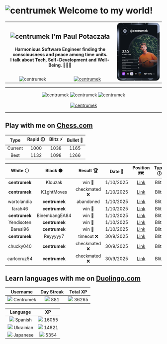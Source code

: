 <h1>
  <img
    src="https://emojis.slackmojis.com/emojis/images/1531849430/4246/blob-sunglasses.gif"
    width="30"
    alt="centrumek"
  />
  Welcome to my world!
</h1>

<table>
  <tbody>
    <tr>
      <td align="center" width="70%" colspan="2">
        <h2>
          <img
            src="https://raw.githubusercontent.com/MartinHeinz/MartinHeinz/master/wave.gif"
            width="30px"
            alt="centrumek"
          />
          I'm Paul Potaczała
        </h2>
        <h4>
          Harmonious Software Engineer finding the consciousness and peace among time units.
          <br/>
          I talk about Tech, Self-Development and Well-Being. 🌿🧘🚀
        </h4>
      </td>
      <td width="30%" rowspan="2">
        <a href="https://app.daily.dev/centrumek">
          <img
            src="./devcard.svg"
            alt="centrumek"
          />
        </a>
      </td>
    </tr>
    <tr align="center">
      <td>
        <img
          src="https://komarev.com/ghpvc/?username=centrumek&label=visitors&color=0e75b6&style=flat"
          alt="centrumek"
        >
      </td>
      <td>
        <a href="https://stackoverflow.com/users/14496012/centrumek">
          <img
            src="https://stackoverflow.com/users/flair/14496012.png?theme=dark"
            alt="centrumek"
          >
        </a>
      </td>
    </tr>
  </tbody>
</table>

---
<div align="center">
  <img 
    src="https://github-readme-stats.vercel.app/api?username=centrumek&show_icons=true&count_private=true&theme=dark&hide_border=true&hide=issues,contribs&bg_color=00000000"
    alt="centrumek"
  />
  <img
    src="https://github-readme-stats.vercel.app/api/top-langs/?username=centrumek&layout=compact&hide_border=true&theme=dark&bg_color=00000000&langs_count=6&exclude_repo=air-statistic-app"
    alt="centrumek"
  />
  <img 
    src="https://github-readme-streak-stats.herokuapp.com?user=centrumek&theme=dark&hide_border=true&background=FFFFFF00"
    alt="centrumek"
  />
  <br/>
  <br/>
  <a href="https://www.buymeacoffee.com/centrumek">
    <img
      src="https://cdn.buymeacoffee.com/buttons/v2/default-orange.png"
      height="50"
      width="210"
      alt="centrumek"
    />
  </a>
</div>

---

## Play with me on [Chess.com](https://www.chess.com/member/centrumek)

<div align="center">
<!--START_SECTION:chessStats-->
<!-- Automatically generated with https://github.com/Balastrong/chess-stats-action -->

| Type | Rapid ⏲️ | Blitz ⚡ | Bullet 🔫 |
|:---:|:---:|:---:|:---:|
| Current | 1000 | 1038 | 1165 |
| Best | 1132 | 1098 | 1266 |

| White ⚪ | Black ⚫ | Result 🏆 | Date 📅 | Position 🗺️ | Type 🕕 |
|:---:|:---:|:---:|:---:|:---:|:---:|
| **centrumek** | Klouzak | win 🥇 | 1/10/2025 | <a href="http://www.ee.unb.ca/cgi-bin/tervo/fen.pl?select=3Q4/2P3pp/3qpk2/p4p2/P2P4/4P1P1/5P1P/6K1 b - - 2 36">Link</a> | Blitz |
| **centrumek** | K1ghtMoves | checkmated ❌ | 1/10/2025 | <a href="http://www.ee.unb.ca/cgi-bin/tervo/fen.pl?select=rn5r/p4pk1/2p3p1/8/P5q1/8/5P2/R5RK w - - 2 27">Link</a> | Blitz |
| wartolandia | **centrumek** | abandoned  | 1/10/2025 | <a href="http://www.ee.unb.ca/cgi-bin/tervo/fen.pl?select=Q2k4/p1p5/1p5p/2b5/5pp1/1PP2P2/PB4NP/1R5K b - - 1 29">Link</a> | Blitz |
| farah46 | **centrumek** | win 🥇 | 1/10/2025 | <a href="http://www.ee.unb.ca/cgi-bin/tervo/fen.pl?select=r5r1/5k2/p4P2/Pb6/1n4R1/5P2/1P3P1P/6K1 w - - 4 34">Link</a> | Blitz |
| **centrumek** | BinembangEA84 | win 🥇 | 1/10/2025 | <a href="http://www.ee.unb.ca/cgi-bin/tervo/fen.pl?select=r2q1rk1/pp3ppQ/8/1b1Pp1N1/8/P1P5/3B2PP/R3K2R b KQ - 0 18">Link</a> | Blitz |
| Yendisoten | **centrumek** | win 🥇 | 1/10/2025 | <a href="http://www.ee.unb.ca/cgi-bin/tervo/fen.pl?select=8/8/3p4/1p1Pp3/1P2P3/3K1k2/8/8 w - - 1 51">Link</a> | Blitz |
| Baresi96 | **centrumek** | win 🥇 | 1/10/2025 | <a href="http://www.ee.unb.ca/cgi-bin/tervo/fen.pl?select=8/8/8/8/B1P2k2/1P4pP/6PK/r7 w - - 0 44">Link</a> | Blitz |
| **centrumek** | Reyyyyy7 | timeout ❌ | 30/9/2025 | <a href="http://www.ee.unb.ca/cgi-bin/tervo/fen.pl?select=2q3k1/6pp/5p2/p7/5P2/6P1/6KP/8 w - - 0 41">Link</a> | Blitz |
| chucky040 | **centrumek** | checkmated ❌ | 30/9/2025 | <a href="http://www.ee.unb.ca/cgi-bin/tervo/fen.pl?select=2R2k2/1Q6/8/3P4/3K4/5P2/8/8 b - - 8 60">Link</a> | Blitz |
| carlocruz54 | **centrumek** | checkmated ❌ | 30/9/2025 | <a href="http://www.ee.unb.ca/cgi-bin/tervo/fen.pl?select=4Q3/p1p4p/3pk1p1/2p5/4P2B/2q4P/5PPK/8 b - - 1 32">Link</a> | Blitz |

<!--END_SECTION:chessStats-->
</div>

## Learn languages with me on [Duolingo.com](https://www.duolingo.com/profile/Centrumek)

<div align="center">
<!--START_SECTION:duolingoStats-->
<!-- Automatically generated with https://github.com/centrumek/duolingo-readme-stats-->

| Username | Day Streak | Total XP |
|:---:|:---:|:---:|
| <img src="https://raw.githubusercontent.com/centrumek/duolingo-readme-stats/main/assets/duolingo.png" height="12"> Centrumek | <img src="https://raw.githubusercontent.com/centrumek/duolingo-readme-stats/main/assets/streakinactive.svg" height="12"> 881 | <img src="https://raw.githubusercontent.com/centrumek/duolingo-readme-stats/main/assets/xp.svg" height="12"> 36265 |

| Language | XP |
|:---:|:---:|
| <img src="https://raw.githubusercontent.com/centrumek/duolingo-readme-stats/main/assets/langs/spanish.svg" height="12"> Spanish | <img src="https://raw.githubusercontent.com/centrumek/duolingo-readme-stats/main/assets/xp.svg" height="12"> 16055 |
| <img src="https://raw.githubusercontent.com/centrumek/duolingo-readme-stats/main/assets/langs/ukrainian.svg" height="12"> Ukrainian | <img src="https://raw.githubusercontent.com/centrumek/duolingo-readme-stats/main/assets/xp.svg" height="12"> 14821 |
| <img src="https://raw.githubusercontent.com/centrumek/duolingo-readme-stats/main/assets/langs/japanese.svg" height="12"> Japanese | <img src="https://raw.githubusercontent.com/centrumek/duolingo-readme-stats/main/assets/xp.svg" height="12"> 5354 |

<!--END_SECTION:duolingoStats-->
</div>
<!--
**centrumek/centrumek** is a ✨ _special_ ✨ repository because its `README.md` (this file) appears on your GitHub profile.

Here are some ideas to get you started:

- 🔭 I’m currently working on ...
- 🌱 I’m currently learning ...
- 👯 I’m looking to collaborate on ...
- 🤔 I’m looking for help with ...
- 💬 Ask me about ...
- 📫 How to reach me: ...
- 😄 Pronouns: ...
- ⚡ Fun fact: ...
-->
